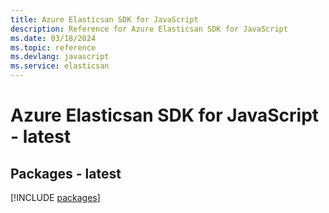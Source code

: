 ```yaml
---
title: Azure Elasticsan SDK for JavaScript
description: Reference for Azure Elasticsan SDK for JavaScript
ms.date: 03/18/2024
ms.topic: reference
ms.devlang: javascript
ms.service: elasticsan
---
```

# Azure Elasticsan SDK for JavaScript - latest
## Packages - latest
[!INCLUDE [packages](elasticsan-index.md)]